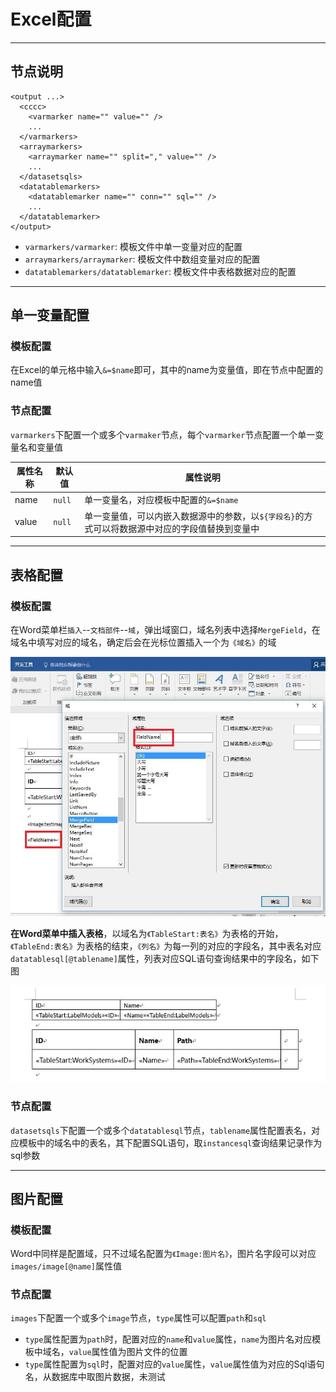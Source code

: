 # Excel配置

---

## 节点说明

```
<output ...>
  <cccc>
    <varmarker name="" value="" />
    ...
  </varmarkers>
  <arraymarkers>
    <arraymarker name="" split="," value="" />
    ...
  </datasetsqls>
  <datatablemarkers>
    <datatablemarker name="" conn="" sql="" />
    ...
  </datatablemarker>
</output>
```

 - `varmarkers/varmarker`: 模板文件中单一变量对应的配置
 - `arraymarkers/arraymarker`: 模板文件中数组变量对应的配置
 - `datatablemarkers/datatablemarker`: 模板文件中表格数据对应的配置


---


## 单一变量配置

### 模板配置

在Excel的单元格中输入`&=$name`即可，其中的name为变量值，即在节点中配置的name值

### 节点配置

`varmarkers`下配置一个或多个`varmaker`节点，每个`varmarker`节点配置一个单一变量名和变量值

| 属性名称 | 默认值 | 属性说明 |
| ------- | ------ | ------- |
| name | `null` | 单一变量名，对应模板中配置的`&=$name` |
| value | `null` | 单一变量值，可以内嵌入数据源中的参数，以`${字段名}`的方式可以将数据源中对应的字段值替换到变量中 |

---


## 表格配置

### 模板配置

在Word菜单栏`插入`--`文档部件`--`域`，弹出域窗口，域名列表中选择`MergeField`，在域名中填写对应的域名，确定后会在光标位置插入一个为`《域名》`的域
  
![](../images/Word_MergeField.jpg)

**在Word菜单中插入表格**，以域名为`《TableStart:表名》`为表格的开始，`《TableEnd:表名》`为表格的结束，`《列名》`为每一列的对应的字段名，其中表名对应`datatablesql[@tablename]`属性，列表对应SQL语句查询结果中的字段名，如下图  
  
![](../images/Word_Table.jpg)

### 节点配置

`datasetsqls`下配置一个或多个`datatablesql`节点，`tablename`属性配置表名，对应模板中的域名中的表名，其下配置SQL语句，取`instancesql`查询结果记录作为sql参数


---


## 图片配置

### 模板配置

Word中同样是配置域，只不过域名配置为`《Image:图片名》`，图片名字段可以对应`images/image[@name]`属性值  

### 节点配置

`images`下配置一个或多个`image`节点，`type`属性可以配置`path`和`sql`

 - `type`属性配置为`path`时，配置对应的`name`和`value`属性，`name`为图片名对应模板中域名，`value`属性值为图片文件的位置
 - `type`属性配置为`sql`时，配置对应的`value`属性，`value`属性值为对应的Sql语句名，从数据库中取图片数据，未测试


